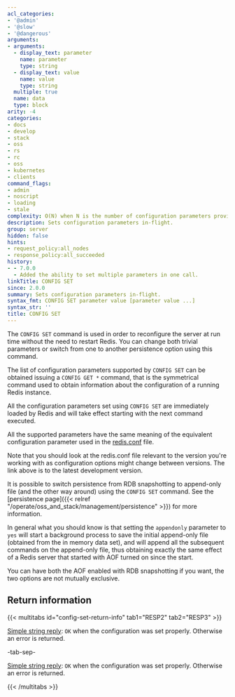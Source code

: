 ```yaml
---
acl_categories:
- '@admin'
- '@slow'
- '@dangerous'
arguments:
- arguments:
  - display_text: parameter
    name: parameter
    type: string
  - display_text: value
    name: value
    type: string
  multiple: true
  name: data
  type: block
arity: -4
categories:
- docs
- develop
- stack
- oss
- rs
- rc
- oss
- kubernetes
- clients
command_flags:
- admin
- noscript
- loading
- stale
complexity: O(N) when N is the number of configuration parameters provided
description: Sets configuration parameters in-flight.
group: server
hidden: false
hints:
- request_policy:all_nodes
- response_policy:all_succeeded
history:
- - 7.0.0
  - Added the ability to set multiple parameters in one call.
linkTitle: CONFIG SET
since: 2.0.0
summary: Sets configuration parameters in-flight.
syntax_fmt: CONFIG SET parameter value [parameter value ...]
syntax_str: ''
title: CONFIG SET
---
```

The `CONFIG SET` command is used in order to reconfigure the server at run time
without the need to restart Redis.
You can change both trivial parameters or switch from one to another persistence
option using this command.

The list of configuration parameters supported by `CONFIG SET` can be obtained
issuing a `CONFIG GET *` command, that is the symmetrical command used to obtain
information about the configuration of a running Redis instance.

All the configuration parameters set using `CONFIG SET` are immediately loaded
by Redis and will take effect starting with the next command executed.

All the supported parameters have the same meaning of the equivalent
configuration parameter used in the [redis.conf][hgcarr22rc] file.

[hgcarr22rc]: http://github.com/redis/redis/raw/unstable/redis.conf

Note that you should look at the redis.conf file relevant to the version you're
working with as configuration options might change between versions. The link
above is to the latest development version.

It is possible to switch persistence from RDB snapshotting to append-only file
(and the other way around) using the `CONFIG SET` command.
See the [persistence page]({{< relref "/operate/oss_and_stack/management/persistence" >}}) for more information.

In general what you should know is that setting the `appendonly` parameter to
`yes` will start a background process to save the initial append-only file
(obtained from the in memory data set), and will append all the subsequent
commands on the append-only file, thus obtaining exactly the same effect of a
Redis server that started with AOF turned on since the start.

You can have both the AOF enabled with RDB snapshotting if you want, the two
options are not mutually exclusive.

## Return information

{{< multitabs id="config-set-return-info" 
    tab1="RESP2" 
    tab2="RESP3" >}}

[Simple string reply](../../develop/reference/protocol-spec#simple-strings): `OK` when the configuration was set properly. Otherwise an error is returned.

-tab-sep-

[Simple string reply](../../develop/reference/protocol-spec#simple-strings): `OK` when the configuration was set properly. Otherwise an error is returned.

{{< /multitabs >}}
